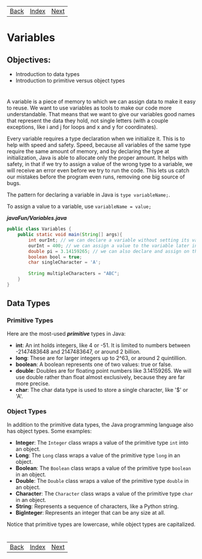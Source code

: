 <table width="100%">
    <tr>
        <td><a href="./005_OOP_Preview.md">Back</a></td>
        <td><a href="../Index.md">Index</a></td>
        <td><a href="./007_Type_Casting.md">Next</a></td>
    </tr>
</table>

#

#   Variables
##  Objectives:
*   Introduction to data types
*   Introduction to primitive versus object types
#
A variable is a piece of memory to which we can assign data to make it easy to reuse. We want to use variables as tools to make our code more understandable. That means that we want to give our variables good names that represent the data they hold, not single letters (with a couple exceptions, like i and j for loops and x and y for coordinates).

Every variable requires a type declaration when we initialize it. This is to help with speed and safety. Speed, because all variables of the same type require the same amount of memory, and by declaring the type at initialization, Java is able to allocate only the proper amount. It helps with safety, in that if we try to assign a value of the wrong type to a variable, we will receive an error even before we try to run the code. This lets us catch our mistakes before the program even runs, removing one big source of bugs.

The pattern for declaring a variable in Java is `type variableName;`.

To assign a value to a variable, use `variableName = value;`

___javaFun/Variables.java___
```java
public class Variables {
    public static void main(String[] args){
        int ourInt; // we can declare a variable without setting its value
        ourInt = 400; // we can assign a value to the variable later in our code
        double pi = 3.14159265; // we can also declare and assign on the same line
        boolean bool = true;
        char singleCharacter = 'A';
        
        String multipleCharacters = "ABC";
    }
}
```
## __Data Types__
### __Primitive Types__
Here are the most-used ___primitive___ types in Java:

*   __int__: An int holds integers, like 4 or -51. It is limited to numbers between -2147483648 and 2147483647, or around 2 billion.
*   __long__: These are for larger integers up to 2^63, or around 2 quintillion.
*   __boolean__: A boolean represents one of two values: true or false.
*   __double__:  Doubles are for floating point numbers like 3.14159265. We will use double rather than float almost exclusively, because they are far more precise.
*   __char__: The char data type is used to store a single character, like '$' or 'A'.
### __Object Types__
In addition to the primitive data types, the Java programming language also has object types. Some examples:

*   __Integer__: The `Integer` class wraps a value of the primitive type `int` into an object.
*   __Long__: The `Long` class wraps a value of the primitive type `long` in an object.
*   __Boolean__: The `Boolean` class wraps a value of the primitive type `boolean` in an object.
*   __Double__: The `Double` class wraps a value of the primitive type `double` in an object.
*   __Character__: The `Character` class wraps a value of the primitive type `char` in an object.
*   __String__: Represents a sequence of characters, like a Python string.
*   __BigInteger__: Represents an integer that can be any size at all.

Notice that primitive types are lowercase, while object types are capitalized.



#

<table width="100%">
    <tr>
        <td><a href="./005_OOP_Preview.md">Back</a></td>
        <td><a href="../Index.md">Index</a></td>
        <td><a href="./007_Type_Casting.md">Next</a></td>
    </tr>
</table>
